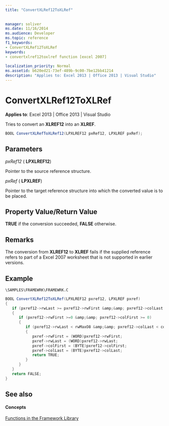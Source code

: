 ```yaml
---
title: "ConvertXLRef12ToXLRef"
 
 
manager: soliver
ms.date: 11/16/2014
ms.audience: Developer
ms.topic: reference
f1_keywords:
- ConvertXLRef12ToXLRef
keywords:
- convertxlref12toxlref function [excel 2007]
 
localization_priority: Normal
ms.assetid: b620ed21-73ef-489b-9c00-7be12bb41214
description: "Applies to: Excel 2013 | Office 2013 | Visual Studio"
---
```


# ConvertXLRef12ToXLRef

**Applies to**: Excel 2013 | Office 2013 | Visual Studio 
  
Tries to convert an **XLREF12** into an **XLREF**.
  
```cs
BOOL ConvertXLRefToXLRef12(LPXLREF12 pxRef12, LPXLREF pxRef);
```

## Parameters

 _pxRef12_ ( **LPXLREF12**)
  
Pointer to the source reference structure.
  
 _pxRef_ ( **LPXLREF**)
  
Pointer to the target reference structure into which the converted value is to be placed.
  
## Property Value/Return Value

 **TRUE** if the conversion succeeded, **FALSE** otherwise. 
  
## Remarks

The conversion from **XLREF12** to **XLREF** fails if the supplied reference refers to part of a Excel 2007 worksheet that is not supported in earlier versions. 
  
## Example

 `\SAMPLES\FRAMEWRK\FRAMEWRK.C`
  
```cs
BOOL ConvertXLRef12ToXLRef(LPXLREF12 pxref12, LPXLREF pxref)
{
   if (pxref12->rwLast >= pxref12->rwFirst &amp;&amp; pxref12->colLast >= pxref12->colFirst)
   {
      if (pxref12->rwFirst >=0 &amp;&amp; pxref12->colFirst >= 0)
      {
         if (pxref12->rwLast < rwMaxO8 &amp;&amp; pxref12->colLast < colMaxO8)
         {
            pxref->rwFirst = (WORD)pxref12->rwFirst;
            pxref->rwLast = (WORD)pxref12->rwLast;
            pxref->colFirst = (BYTE)pxref12->colFirst;
            pxref->colLast = (BYTE)pxref12->colLast;
            return TRUE;
         }
      }
   }
   return FALSE;
}
```

## See also

#### Concepts

[Functions in the Framework Library](functions-in-the-framework-library.md)

